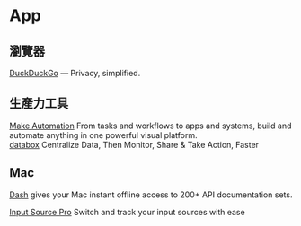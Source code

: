 # App

## 瀏覽器

[DuckDuckGo](https://duckduckgo.com/) — Privacy, simplified.


## 生產力工具

[Make Automation](https://www.make.com/en) From tasks and workflows to apps and systems, build and automate anything in one powerful visual platform.  
[databox](https://databox.com/) Centralize Data, Then Monitor, Share & Take Action, Faster  

## Mac

[Dash](https://kapeli.com/dash) gives your Mac instant offline access to 200+ API documentation sets.

[Input Source Pro](https://inputsource.pro/) Switch and track your input sources with ease

